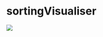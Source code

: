 # sortingVisualiser
<img src="https://user-images.githubusercontent.com/45001741/90316595-cee16380-df40-11ea-9b52-ec979d6bf499.gif"/>

